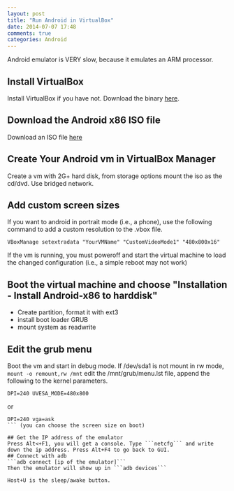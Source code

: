 ```yaml
---
layout: post
title: "Run Android in VirtualBox"
date: 2014-07-07 17:48
comments: true
categories: Android
---
```

Android emulator is VERY slow, because it emulates an ARM processor. 
## Install VirtualBox
Install VirtualBox if you have not. Download the binary [here](https://www.virtualbox.org/wiki/Downloads).
## Download the Android x86 ISO file
Download an ISO file [here](http://www.android-x86.org/download)
## Create Your Android vm in VirtualBox Manager
 Create a vm with 2G+ hard disk, from storage options mount the iso as the cd/dvd. Use bridged network.

## Add custom screen sizes
If you want to android in portrait mode (i.e., a phone), use the following command to add a custom resolution to the .vbox file.
```
VBoxManage setextradata "YourVMName" "CustomVideoMode1" "480x800x16"
```
If the vm is running, you must poweroff and start the virtual machine to load the changed configuration (i.e., a simple reboot may not work)
## Boot the virtual machine and choose "Installation - Install Android-x86 to harddisk"
* Create partition, format it with ext3
* install boot loader GRUB
* mount system as readwrite 

## Edit the grub menu
Boot the vm and start in debug mode.
If /dev/sda1 is not mount in rw mode, ```mount -o remount,rw /mnt```
edit the /mnt/grub/menu.lst file, append the following to the kernel parameters.
```
DPI=240 UVESA_MODE=480x800 
```
or
```
DPI=240 vga=ask 
``` (you can choose the screen size on boot)

## Get the IP address of the emulator
Press Alt<+F1, you will get a console. Type ```netcfg``` and write down the ip address. Press Alt+F4 to go back to GUI.
## Connect with adb
```adb connect [ip of the emulator]```
Then the emulator will show up in ```adb devices```

Host+U is the sleep/awake button.